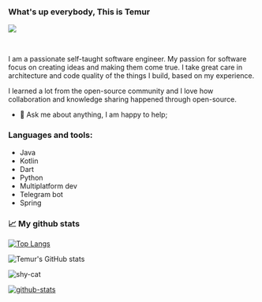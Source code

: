 ### What's up everybody, This is Temur
![][1]

<br />

I am a passionate self-taught software engineer. My passion for software focus on creating ideas and making them come true. I take great care in architecture and code quality of the things I build, based on my experience.

I learned a lot from the open-source community and I love how collaboration and knowledge sharing happened through open-source.

- 💬 Ask me about anything, I am happy to help;

### Languages and tools:

* Java
* Kotlin
* Dart
* Python
* Multiplatform dev
* Telegram bot
* Spring

### 📈 My github stats

[![Top Langs](https://github-readme-stats.vercel.app/api/top-langs/?username=xaldarof&theme=dark)](https://github.com/anuraghazra/github-readme-stats)

![Temur's GitHub stats](https://github-readme-stats.vercel.app/api?username=xaldarof&show_icons=true&theme=dark)

![shy-cat][img1]


[![github-stats][img6]][7]

[1]: https://visitor-badge.glitch.me/badge?page_id=xaldarof.xaldarof
[7]: https://github.com/HopeQuotes/Quotes-App-
[img1]: https://media.giphy.com/media/kd9BlRovbPOykLBMqX/giphy.gif
[img6]: https://github-readme-stats.vercel.app/api/pin/?username=HopeQuotes&repo=Quotes-App-&title_color=ffffff&text_color=c9cacc&icon_color=0879BA&bg_color=1d1f21

